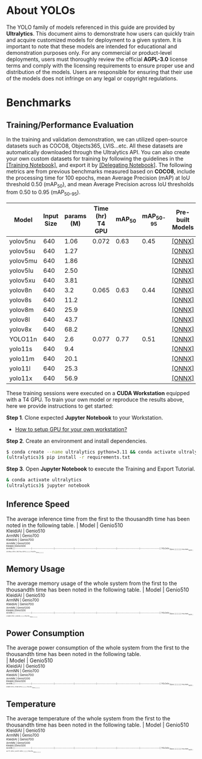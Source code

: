 # About YOLOs

The YOLO family of models referenced in this guide are provided by **Ultralytics**. This document aims to demonstrate how users can quickly train and acquire customized models for deployment to a given system. It is important to note that these models are intended for educational and demonstration purposes only. For any commercial or product-level deployments, users must thoroughly review the official **AGPL-3.0** license terms and comply with the licensing requirements to ensure proper use and distribution of the models. Users are responsible for ensuring that their use of the models does not infringe on any legal or copyright regulations.

# Benchmarks
## Training/Performance Evaluation 

In the training and validation demonstration, we can utilized open-source datasets such as COCO8, Objects365, LVIS...etc. All these datasets are automatically downloaded through the Ultralytics API. You can also create your own custom datasets for training by following the guidelines in the [[Training Notebook]](https://github.com/R300-AI/ITRI-AI-Hub/blob/main/Model-Zoo/Object-Detection/YOLOs(preview)/Train_YOLOs_on_Workstation.ipynb), and export it by [[Delegating Notebook]](https://github.com/R300-AI/ITRI-AI-Hub/blob/main/Model-Zoo/Object-Detection/YOLOs(preview)/Delegate_Models_to_ONNX_and_TFLite.ipynb). The following metrics are from previous benchmarks measured based on **COCO8**, include the processing time for 100 epochs, mean Average Precision (mAP) at IoU threshold 0.50 (mAP<sub>50</sub>), and mean Average Precision across IoU thresholds from 0.50 to 0.95 (mAP<sub>50-95</sub>).

|  Model     |  Input Size     |  params (M)     | Time (hr)<br>T4 GPU   |  mAP<sub>50     |  mAP<sub>50-95     | Pre-built Models   |
|------------|---------|-------|-----------------------|-----------------|--------------------|--------------------|
| yolov5nu   | 640      |1.06  |0.072                  |0.63             | 0.45               |[[ONNX]](https://itriaihub.blob.core.windows.net/modelzoo/Object-Detection/YOLOs/yolov5nu.onnx) |
| yolov5su   | 640      |1.27  |                       |                 |                    |[[ONNX]](https://itriaihub.blob.core.windows.net/modelzoo/Object-Detection/YOLOs/yolov5su.onnx) |
| yolov5mu   | 640      |1.86  |                       |                 |                    |[[ONNX]](https://itriaihub.blob.core.windows.net/modelzoo/Object-Detection/YOLOs/yolov5mu.onnx) |
| yolov5lu   | 640      |2.50  |                       |                 |                    |[[ONNX]](https://itriaihub.blob.core.windows.net/modelzoo/Object-Detection/YOLOs/yolov5lu.onnx) |
| yolov5xu   | 640      |3.81  |                       |                 |                    |[[ONNX]](https://itriaihub.blob.core.windows.net/modelzoo/Object-Detection/YOLOs/yolov5xu.onnx) |
| yolov8n    | 640      |3.2   |0.065                  |0.63             | 0.44               |[[ONNX]](https://itriaihub.blob.core.windows.net/modelzoo/Object-Detection/YOLOs/yolov8n.onnx) |
| yolov8s    | 640      |11.2  |                       |                 |                    |[[ONNX]](https://itriaihub.blob.core.windows.net/modelzoo/Object-Detection/YOLOs/yolov8s.onnx) |
| yolov8m    | 640      |25.9  |                       |                 |                    |[[ONNX]](https://itriaihub.blob.core.windows.net/modelzoo/Object-Detection/YOLOs/yolov8m.onnx) |
| yolov8l    | 640      |43.7  |                       |                 |                    |[[ONNX]](https://itriaihub.blob.core.windows.net/modelzoo/Object-Detection/YOLOs/yolov8l.onnx) |
| yolov8x    | 640      |68.2  |                       |                 |                    |[[ONNX]](https://itriaihub.blob.core.windows.net/modelzoo/Object-Detection/YOLOs/yolov8x.onnx) |
| YOLO11n    | 640      |2.6   |0.077                  |0.77             | 0.51               |[[ONNX]](https://itriaihub.blob.core.windows.net/modelzoo/Object-Detection/YOLOs/yolo11n.onnx) |
| yolo11s    | 640      |9.4   |                       |                 |                    |[[ONNX]](https://itriaihub.blob.core.windows.net/modelzoo/Object-Detection/YOLOs/yolo11s.onnx) |
| yolo11m    | 640      |20.1  |                       |                 |                    |[[ONNX]](https://itriaihub.blob.core.windows.net/modelzoo/Object-Detection/YOLOs/yolo11m.onnx) |
| yolo11l    | 640      |25.3  |                       |                 |                    |[[ONNX]](https://itriaihub.blob.core.windows.net/modelzoo/Object-Detection/YOLOs/yolo11l.onnx) |
| yolo11x    | 640      |56.9  |                       |                 |                    |[[ONNX]](https://itriaihub.blob.core.windows.net/modelzoo/Object-Detection/YOLOs/yolo11x.onnx) |

These training sessions were executed on a **CUDA Workstation** equipped with a T4 GPU. To train your own model or reproduce the results above, here we provide instructions to get started:

**Step 1**. Clone expected **Jupyter Notebook** to your Workstation.

* [How to setup GPU for your own workstation?](https://r300-ai.github.io/ITRI-AI-Hub/docs/pages/workstation.html)

**Step 2**. Create an environment and install dependencies.

```bash
$ conda create --name ultralytics python=3.11 && conda activate ultralytics
(ultralytics)$ pip install -r requirements.txt
```

**Step 3**. Open **Jupyter Notebook** to execute the Training and Export Tutorial.

```bash
& conda activate ultralytics
(ultralytics)$ jupyter notebook
```



## Inference Speed 
The average inference time from the first to the thousandth time has been noted in the following table.
| Model               | Genio510<br><sub>KleidiAI | Genio510<br><sub>ArmNN | Genio700<br><sub>KleidiAI | Genio700<br><sub>ArmNN | Genio1200<br><sub>KleidiAI |Genio1200<br><sub>ArmNN |
|---------------------|---------------------------|------------------------|---------------------------|------------------------|----------------------------|------------------------|
| YOLOv5n<sub> (fp32) |                           |                        |                           |                        |                            |                        |
| YOLOv8n<sub> (fp32) | 223.81ms (CPU)            | 163.77ms (GPU)         |                           |                        |                            |                        |
| YOLO11n<sub> (fp32) |                           |                        |                           |                        |                            |                        |

    
    
    
## Memory Usage
The average memory usage of the whole system from the first to the thousandth time has been noted in the following table.
| Model               | Genio510<br><sub>KleidiAI | Genio510<br><sub>ArmNN | Genio700<br><sub>KleidiAI | Genio700<br><sub>ArmNN | Genio1200<br><sub>KleidiAI |Genio1200<br><sub>ArmNN |
|---------------------|---------------------------|------------------------|---------------------------|------------------------|----------------------------|------------------------|
| YOLOv5n<sub> (fp32) |                           |                        |                           |                        |                            |                        |
| YOLOv8n<sub> (fp32) | 2.56GB (CPU)              | 2.65GB                 |                           |                        |                            |                        |
| YOLO11n<sub> (fp32) |                           |                        |                           |                        |                            |                        |

    
    
## Power Consumption
The average power consumption of the whole system from the first to the thousandth time has been noted in the following table.    
| Model               | Genio510<br><sub>KleidiAI | Genio510<br><sub>ArmNN | Genio700<br><sub>KleidiAI | Genio700<br><sub>ArmNN | Genio1200<br><sub>KleidiAI |Genio1200<br><sub>ArmNN |
|---------------------|---------------------------|------------------------|---------------------------|------------------------|----------------------------|------------------------|
| YOLOv5n<sub> (fp32) |                           |                        |                           |                        |                            |                        |
| YOLOv8n<sub> (fp32) | 6.86W (CPU)               | 7.61W (GPU)            |                           |                        |                            |                        |
| YOLO11n<sub> (fp32) |                           |                        |                           |                        |                            |                        |
    
    
    
## Temperature
The average temperature of the whole system from the first to the thousandth time has been noted in the following table.
| Model               | Genio510<br><sub>KleidiAI | Genio510<br><sub>ArmNN | Genio700<br><sub>KleidiAI | Genio700<br><sub>ArmNN | Genio1200<br><sub>KleidiAI |Genio1200<br><sub>ArmNN |
|---------------------|---------------------------|------------------------|---------------------------|------------------------|----------------------------|------------------------|
| YOLOv5n<sub> (fp32) |                           |                        |                           |                        |                            |                        |
| YOLOv8n<sub> (fp32) | 42.7°C (CPU)              | 42.9°C (GPU)           |                           |                        |                            |                        |
| YOLO11n<sub> (fp32) |                           |                        |                           |                        |                            |                        |
